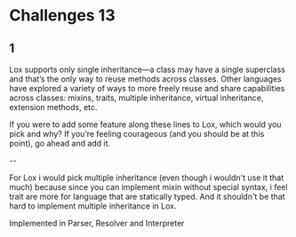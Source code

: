 # Challenges 13

## 1

Lox supports only single inheritance—a class may have a single superclass and that’s the only way to reuse methods across classes.
Other languages have explored a variety of ways to more freely reuse and share capabilities across classes: mixins, traits, multiple inheritance, virtual inheritance, extension methods, etc.

If you were to add some feature along these lines to Lox, which would you pick and why? If you’re feeling courageous (and you should be at this point), go ahead and add it.

--

For Lox i would pick multiple inheritance (even though i wouldn't use it that much) because since you can implement mixin without special syntax,
i feel trait are more for language that are statically typed.
And it shouldn't be that hard to implement multiple inheritance in Lox.

Implemented in Parser, Resolver and Interpreter